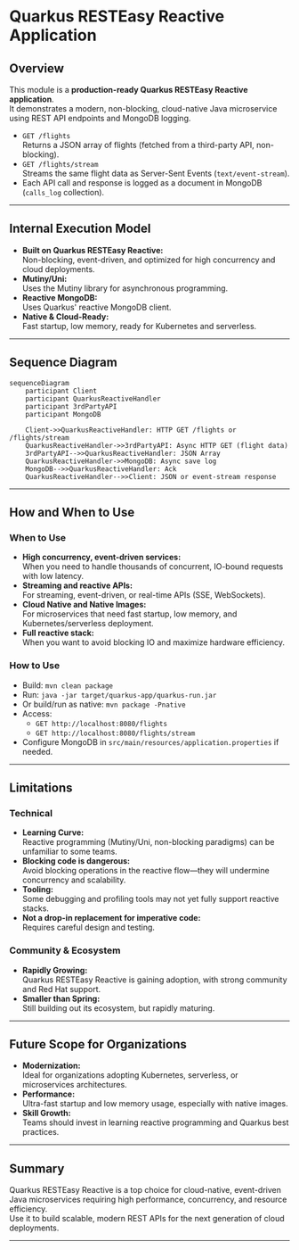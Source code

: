 # Quarkus RESTEasy Reactive Application

## Overview

This module is a **production-ready Quarkus RESTEasy Reactive application**.  
It demonstrates a modern, non-blocking, cloud-native Java microservice using REST API endpoints and MongoDB logging.

- `GET /flights`  
  Returns a JSON array of flights (fetched from a third-party API, non-blocking).
- `GET /flights/stream`  
  Streams the same flight data as Server-Sent Events (`text/event-stream`).
- Each API call and response is logged as a document in MongoDB (`calls_log` collection).

---

## Internal Execution Model

- **Built on Quarkus RESTEasy Reactive:**  
  Non-blocking, event-driven, and optimized for high concurrency and cloud deployments.
- **Mutiny/Uni:**  
  Uses the Mutiny library for asynchronous programming.
- **Reactive MongoDB:**  
  Uses Quarkus' reactive MongoDB client.
- **Native & Cloud-Ready:**  
  Fast startup, low memory, ready for Kubernetes and serverless.

---

## Sequence Diagram

```mermaid
sequenceDiagram
    participant Client
    participant QuarkusReactiveHandler
    participant 3rdPartyAPI
    participant MongoDB

    Client->>QuarkusReactiveHandler: HTTP GET /flights or /flights/stream
    QuarkusReactiveHandler->>3rdPartyAPI: Async HTTP GET (flight data)
    3rdPartyAPI-->>QuarkusReactiveHandler: JSON Array
    QuarkusReactiveHandler->>MongoDB: Async save log
    MongoDB-->>QuarkusReactiveHandler: Ack
    QuarkusReactiveHandler-->>Client: JSON or event-stream response
```

---

## How and When to Use

### When to Use

- **High concurrency, event-driven services:**  
  When you need to handle thousands of concurrent, IO-bound requests with low latency.
- **Streaming and reactive APIs:**  
  For streaming, event-driven, or real-time APIs (SSE, WebSockets).
- **Cloud Native and Native Images:**  
  For microservices that need fast startup, low memory, and Kubernetes/serverless deployment.
- **Full reactive stack:**  
  When you want to avoid blocking IO and maximize hardware efficiency.

### How to Use

- Build: `mvn clean package`
- Run: `java -jar target/quarkus-app/quarkus-run.jar`
- Or build/run as native: `mvn package -Pnative`
- Access:
  - `GET http://localhost:8080/flights`
  - `GET http://localhost:8080/flights/stream`
- Configure MongoDB in `src/main/resources/application.properties` if needed.

---

## Limitations

### Technical

- **Learning Curve:**  
  Reactive programming (Mutiny/Uni, non-blocking paradigms) can be unfamiliar to some teams.
- **Blocking code is dangerous:**  
  Avoid blocking operations in the reactive flow—they will undermine concurrency and scalability.
- **Tooling:**  
  Some debugging and profiling tools may not yet fully support reactive stacks.
- **Not a drop-in replacement for imperative code:**  
  Requires careful design and testing.

### Community & Ecosystem

- **Rapidly Growing:**  
  Quarkus RESTEasy Reactive is gaining adoption, with strong community and Red Hat support.
- **Smaller than Spring:**  
  Still building out its ecosystem, but rapidly maturing.

---

## Future Scope for Organizations

- **Modernization:**  
  Ideal for organizations adopting Kubernetes, serverless, or microservices architectures.
- **Performance:**  
  Ultra-fast startup and low memory usage, especially with native images.
- **Skill Growth:**  
  Teams should invest in learning reactive programming and Quarkus best practices.

---

## Summary

Quarkus RESTEasy Reactive is a top choice for cloud-native, event-driven Java microservices requiring high performance, concurrency, and resource efficiency.  
Use it to build scalable, modern REST APIs for the next generation of cloud deployments.

---